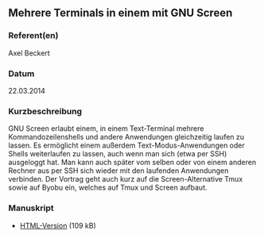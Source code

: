 
 
## Mehrere Terminals in einem mit GNU Screen


### Referent(en)
 Axel Beckert

### Datum
 22.03.2014

### Kurzbeschreibung
GNU Screen erlaubt einem, in einem Text-Terminal mehrere Kommandozeilenshells und andere Anwendungen gleichzeitig laufen zu lassen. Es ermöglicht einem außerdem Text-Modus-Anwendungen oder Shells weiterlaufen zu lassen, auch wenn man sich (etwa per SSH) ausgeloggt hat. Man kann auch später vom selben oder von einem anderen Rechner aus per SSH sich wieder mit den laufenden Anwendungen verbinden.
Der Vortrag geht auch kurz auf die Screen-Alternative Tmux sowie auf Byobu ein, welches auf Tmux und Screen aufbaut.
### Manuskript

          
* [HTML-Version](/download/Vortraege/GNU_Screen_LIT_2014.html) (109 kB)
                 
      
  

